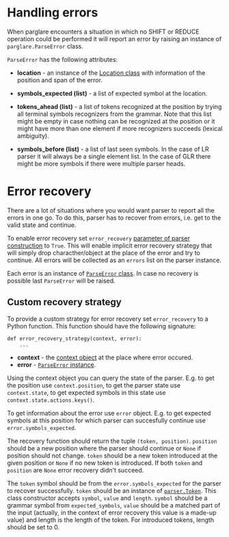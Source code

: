 # Handling errors

When parglare encounters a situation in which no SHIFT or REDUCE operation could
be performed it will report an error by raising an instance of
`parglare.ParseError` class.

`ParseError` has the following attributes:

- **location** - an instance of the [Location class](./common.md#location-class)
  with information of the position and span of the error.

- **symbols_expected (list)** - a list of expected symbol at the location.

- **tokens_ahead (list)** - a list of tokens recognized at the position by
  trying all terminal symbols recognizers from the grammar. Note that this list
  might be empty in case nothing can be recognized at the position or it might
  have more than one element if more recognizers succeeds (lexical ambiguity).

- **symbols_before (list)** - a list of last seen symbols. In the case of LR
  parser it will always be a single element list. In the case of GLR there might
  be more symbols if there were multiple parser heads.


# Error recovery

There are a lot of situations where you would want parser to report all the
errors in one go. To do this, parser has to recover from errors, i.e. get to
the valid state and continue.

To enable error recovery set `error_recovery` [parameter of parser
construction](./parser.md#error_recovery) to `True`. This will enable implicit
error recovery strategy that will simply drop characther/object at the place of
the error and try to continue. All errors will be collected as an `errors` list
on the parser instance.

Each error is an instance of [`ParseError` class](#handling-errors). In case no
recovery is possible last `ParseError` will be raised.


## Custom recovery strategy

To provide a custom strategy for error recovery set `error_recovery` to a Python
function. This function should have the following signature:

    def error_recovery_strategy(context, error):
        ...


- **context** - the [context object](./common.md#the-context-object) at the
  place where error occured.
- **error** - [`ParseError` instance](#handling-errors).

Using the context object you can query the state of the parser. E.g. to get the
position use `context.position`, to get the parser state use `context.state`, to
get expected symbols in this state use `context.state.actions.keys()`.

To get information about the error use `error` object. E.g. to get expected
symbols at this position for which parser can succesfully continue use
`error.symbols_expected`.

The recovery function should return the tuple `(token, position)`. `position`
should be a new position where the parser should continue or `None` if position
should not change. `token` should be a new token introduced at the given
position or `None` if no new token is introduced. If both `token` and `position`
are `None` error recovery didn't succeed.

The `token` symbol should be from the `error.symbols_expected` for the parser to
recover successfully. `token` should be an instance of
[`parser.Token`](./parser.md#token). This class constructor accepts `symbol`,
`value` and `length`. `symbol` should be a grammar symbol from
`expected_symbols`, `value` should be a matched part of the input (actually, in
the context of error recovery this value is a made-up value) and length is the
length of the token. For introduced tokens, length should be set to 0.
